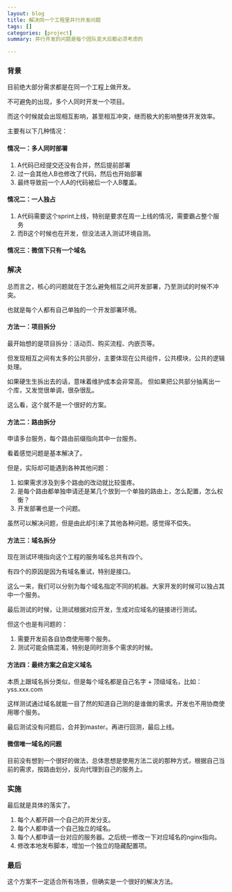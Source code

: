 ```yaml
---
layout: blog
title: 解决同一个工程里并行开发问题
tags: []
categories: [project]
summary: 并行开发的问题是每个团队变大后都必须考虑的

---
```


### 背景

目前绝大部分需求都是在同一个工程上做开发。

不可避免的出现，多个人同时开发一个项目。

而这个时候就会出现相互影响，甚至相互冲突，继而极大的影响整体开发效率。

主要有以下几种情况：

#### 情况一：多人同时部署

1. A代码已经提交还没有合并，然后提前部署
2. 过一会其他人B也修改了代码，然后也开始部署
3. 最终导致前一个人A的代码被后一个人B覆盖。

#### 情况二：一人独占

1. A代码需要这个sprint上线，特别是要求在周一上线的情况，需要霸占整个服务
2. 而B这个时候也在开发，但没法进入测试环境自测。

#### 情况三：微信下只有一个域名

### 解决

总而言之，核心的问题就在于怎么避免相互之间开发部署，乃至测试的时候不冲突。

也就是每个人都有自己单独的一个开发部署环境。

#### 方法一：项目拆分

最开始想的是项目拆分：活动页、购买流程、内嵌页等。

但发现相互之间有太多的公共部分，主要体现在公共组件，公共模块，公共的逻辑处理。

如果硬生生拆出去的话，意味着维护成本会非常高。
但如果把公共部分抽离出一个库，又发觉很单调，很杂很乱。

这么看，这个就不是一个很好的方案。

#### 方法二：路由拆分
申请多台服务，每个路由前缀指向其中一台服务。

看着感觉问题是基本解决了。

但是，实际却可能遇到各种其他问题：

1. 如果需求涉及到多个路由的改动就比较蛋疼。
2. 是每个路由都单独申请还是某几个放到一个单独的路由上，怎么配置，怎么权衡？
3. 开发部署也是一个问题。

虽然可以解决问题，但是由此却引来了其他各种问题。感觉得不偿失。

#### 方法三：域名拆分

现在测试环境指向这个工程的服务域名总共有四个。

有四个的原因是因为有域名重试，特别是接口。

这么一来，我们可以分别为每个域名指定不同的机器。大家开发的时候可以独占其中一个服务。

最后测试的时候，让测试根据对应开发，生成对应域名的链接进行测试。

但这个也是有问题的：

1. 需要开发前各自协商使用哪个服务。
2. 测试可能会搞混淆，特别是同时测多个需求的时候。

#### 方法四：最终方案之自定义域名

本质上跟域名拆分类似，但是每个域名都是自己名字 + 顶级域名，比如：yss.xxx.com

这样测试通过域名就能一目了然的知道自己测的是谁做的需求。开发也不用协商使用哪个服务。

最后测试没有问题后，合并到master。再进行回测，最后上线。

#### 微信唯一域名的问题

目前没有想到一个很好的做法，总体思想是使用方法二说的那种方式，根据自己当前的需求，按路由划分，反向代理到自己的服务上。

### 实施

最后就是具体的落实了。

1. 每个人都开辟一个自己的开发分支。
2. 每个人都申请一个自己独立的域名。
3. 每个人都申请一台对应的服务器。之后统一修改一下对应域名的nginx指向。
4. 修改本地发布脚本，增加一个独立的隐藏配置项。

### 最后

这个方案不一定适合所有场景，但确实是一个很好的解决方法。
